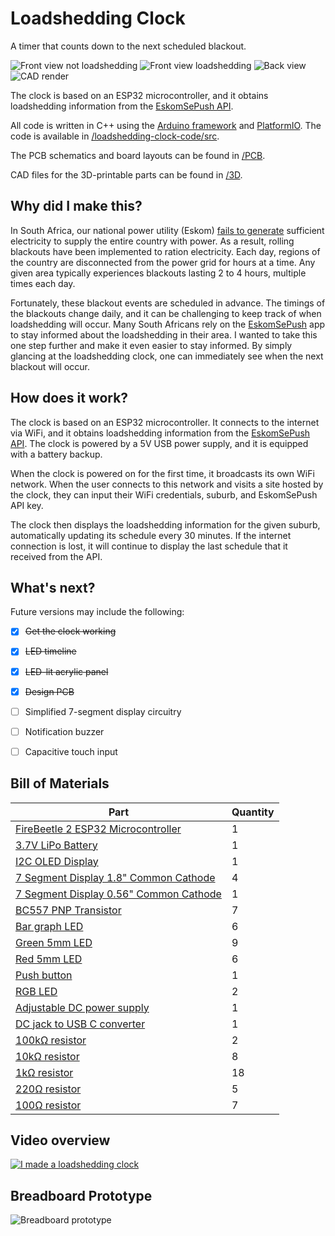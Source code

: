 # Loadshedding Clock

A timer that counts down to the next scheduled blackout.

![Front view not loadshedding](./images/not_loadshedding.jpeg "Front view not loadshedding")
![Front view loadshedding](./images/loadshedding.jpeg "Front view loadshedding")
![Back view](./images/back.jpeg "Back view")
![CAD render](./images/front_render_annotated.png  "CAD render")

The clock is based on an ESP32 microcontroller, and it obtains loadshedding information from the [EskomSePush API](https://eskomsepush.gumroad.com/l/api).

All code is written in C++ using the [Arduino framework](https://www.arduino.cc/reference/en/) and [PlatformIO](https://platformio.org/). The code is available in [/loadshedding-clock-code/src](./loadshedding-clock-code/src).

The PCB schematics and board layouts can be found in [/PCB](./PCB).

CAD files for the 3D-printable parts can be found in [/3D](./3D).

## Why did I make this?

In South Africa, our national power utility (Eskom) [fails to generate](https://en.wikipedia.org/wiki/South_African_energy_crisis) sufficient electricity to supply the entire country with power. As a result, rolling blackouts have been implemented to ration electricity. Each day, regions of the country are disconnected from the power grid for hours at a time. Any given area typically experiences blackouts lasting 2 to 4 hours, multiple times each day. 

Fortunately, these blackout events are scheduled in advance. The timings of the blackouts change daily, and it can be challenging to keep track of when loadshedding will occur. Many South Africans rely on the [EskomSePush](https://esp.info/) app to stay informed about the loadshedding in their area. I wanted to take this one step further and make it even easier to stay informed. By simply glancing at the loadshedding clock, one can immediately see when the next blackout will occur.

## How does it work?

The clock is based on an ESP32 microcontroller. It connects to the internet via WiFi, and it obtains loadshedding information from the [EskomSePush API](https://eskomsepush.gumroad.com/l/api). The clock is powered by a 5V USB power supply, and it is equipped with a battery backup. 

When the clock is powered on for the first time, it broadcasts its own WiFi network. When the user connects to this network and visits a site hosted by the clock, they can input their WiFi credentials, suburb, and EskomSePush API key.

The clock then displays the loadshedding information for the given suburb, automatically updating its schedule every 30 minutes. If the internet connection is lost, it will continue to display the last schedule that it received from the API.

## What's next?

Future versions may include the following:

- [x] ~~Get the clock working~~
- [x] ~~LED timeline~~
- [x] ~~LED-lit acrylic panel~~
- [x] ~~Design PCB~~
- [ ] Simplified 7-segment display circuitry
- [ ] Notification buzzer
- [ ] Capacitive touch input


## Bill of Materials

| Part                                                                      | Quantity |
|---------------------------------------------------------------------------| -- |
| [FireBeetle 2 ESP32 Microcontroller](https://www.robotics.org.za/DFR0654) | 1 |
| [3.7V LiPo Battery](https://www.robotics.org.za/DTP605068)                | 1 |
| [I2C OLED Display](https://www.robotics.org.za/OLED096W)                  | 1 |
| [7 Segment Display 1.8" Common Cathode](https://www.robotics.org.za/7SEG-018-GRE) | 4 |
| [7 Segment Display 0.56" Common Cathode](https://www.robotics.org.za/7SEG-056-RED) | 1 |
| [BC557 PNP Transistor](https://www.robotics.org.za/BC557)                | 7 |
| [Bar graph LED](https://www.robotics.org.za/BAR8-RED)                | 6 |
| [Green 5mm LED](https://www.robotics.org.za/LED-05-GRN-17)                | 9 |
| [Red 5mm LED](https://www.robotics.org.za/LED-RED-5MM)                | 6 |
| [Push button](https://www.robotics.org.za/TAC-66-H)                | 1 |
| [RGB LED](https://www.robotics.org.za/RGB-8MM-CC)                | 2 |
| [Adjustable DC power supply](https://www.robotics.org.za/CJ-615)                | 1 |
| [DC jack to USB C converter](https://www.robotics.org.za/JACK-USBC)                | 1 |
| [100kΩ resistor](https://www.robotics.org.za/RES-100K-50)                | 2 |
| [10kΩ resistor](https://www.robotics.org.za/RES-10K-025)                | 8 |
| [1kΩ resistor](https://www.robotics.org.za/RES-1K-50)                | 18 |
| [220Ω resistor](https://www.robotics.org.za/RES-220E-50)                | 5 |
| [100Ω resistor](https://www.robotics.org.za/RES-100E-50)                | 7 |

## Video overview
[![I made a loadshedding clock](./images/thumbnail.jpg)](https://youtu.be/v7MFmr7yhXo "I made a loadshedding clock")

## Breadboard Prototype
![Breadboard prototype](./images/breadboard.jpg "Breadboard prototype")







